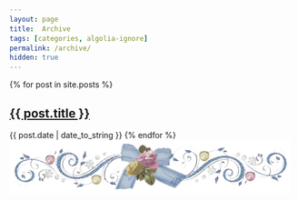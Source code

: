 ```yaml
---
layout: page
title:  Archive
tags: [categories, algolia-ignore]
permalink: /archive/
hidden: true
---
```


{% for post in site.posts %}
<h2 class="post-title">
	<a href="{{ post.url }}">
		{{ post.title }}
	</a>
</h2>

<span class="post-date">{{ post.date | date_to_string }}</span>
{% endfor %}
<img style="margin: auto;" src="/images/rosedivider.gif">
